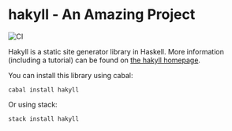 # hakyll - An Amazing Project

![CI](https://github.com/jaspervdj/hakyll/workflows/CI/badge.svg)

Hakyll is a static site generator library in Haskell. More information
(including a tutorial) can be found on
[the hakyll homepage](http://jaspervdj.be/hakyll).

You can install this library using cabal:

    cabal install hakyll

Or using stack:

    stack install hakyll
